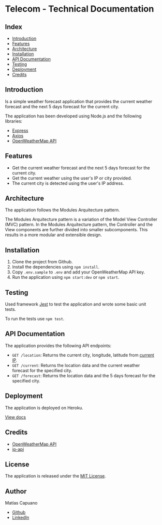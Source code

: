 # Telecom - Technical Documentation

## Index

-   [Introduction](#Introduction)
-   [Features](#Features)
-   [Architecture](#Architecture)
-   [Installation](#Installation)
-   [API Documentation](#API-Documentation)
-   [Testing](#Testing)
-   [Deployment](#Deployment)
-   [Credits](#Credits)

## Introduction

Is a simple weather forecast application that provides the current weather forecast and the next 5 days forecast for the current city.

The application has been developed using Node.js and the following libraries:

-   [Express](https://expressjs.com/)
-   [Axios](https://www.npmjs.com/package/axios)
-   [OpenWeatherMap API](https://openweathermap.org/api)

## Features

-   Get the current weather forecast and the next 5 days forecast for the current city.
-   Get the current weather using the user's IP or city provided.
-   The current city is detected using the user's IP address.

## Architecture

The application follows the Modules Arquitecture pattern.

The Modules Arquitecture pattern is a variation of the Model View Controller (MVC) pattern. In the Modules Arquitecture pattern, the Controller and the View components are further divided into smaller subcomponents. This results in a more modular and extensible design.

## Installation

1. Clone the project from Github.
2. Install the dependencies using `npm install`.
3. Copy `.env.sample` to `.env` and add your OpenWeatherMap API key.
4. Run the application using `npm start:dev` or `npm start`.

## Testing
Used framework [Jest](https://jestjs.io/en/) to test the application and wrote some basic unit tests.

To run the tests use `npm test`.

## API Documentation

The application provides the following API endpoints:

-   `GET /location`: Returns the current city, longitude, latitude from [current IP](http://ip-api.com/).
-   `GET /current`: Returns the location data and the current weather forecast for the specified city.
-   `GET /forecast`: Returns the location data and the 5 days forecast for the specified city.

## Deployment

The application is deployed on Heroku.

[View docs](https://telecom-interview-node.herokuapp.com/docs)

## Credits

-   [OpenWeatherMap API](https://openweathermap.org/api)
-   [ip-api](https://ip-api.com/)

## License

The application is released under the [MIT License](https://github.com/maticapuano/telecom-interview-node/blob/master/LICENSE).

## Author

Matías Capuano

-   [Github](https://github.com/maticapuano)
-   [LinkedIn](https://www.linkedin.com/in/matias-capuano/)
